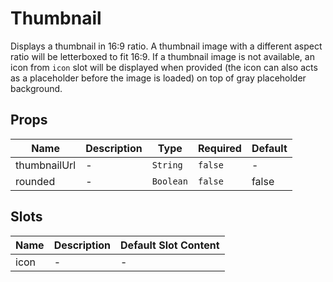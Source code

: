 # Thumbnail

Displays a thumbnail in 16:9 ratio. A thumbnail image with a different aspect ratio will be letterboxed to fit 16:9. If a thumbnail image is not available, an icon from `icon` slot will be displayed when provided (the icon can also acts as a placeholder before the image is loaded) on top of gray placeholder background.

## Props

<!-- @vuese:Thumbnail:props:start -->
|Name|Description|Type|Required|Default|
|---|---|---|---|---|
|thumbnailUrl|-|`String`|`false`|-|
|rounded|-|`Boolean`|`false`|false|

<!-- @vuese:Thumbnail:props:end -->


## Slots

<!-- @vuese:Thumbnail:slots:start -->
|Name|Description|Default Slot Content|
|---|---|---|
|icon|-|-|

<!-- @vuese:Thumbnail:slots:end -->

